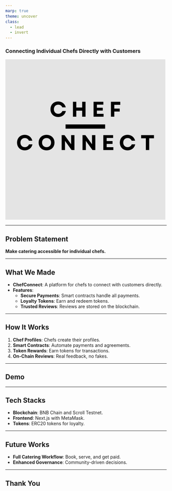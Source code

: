 ```yaml
---
marp: true
theme: uncover
class:
  - lead
  - invert
---
```


### Connecting Individual Chefs Directly with Customers
![bg cover right](./images/logo.png)

---

## Problem Statement

**Make catering accessible for individual chefs.**

---

## What We Made

- **ChefConnect**: A platform for chefs to connect with customers directly.
- **Features**:
  - **Secure Payments**: Smart contracts handle all payments.
  - **Loyalty Tokens**: Earn and redeem tokens.
  - **Trusted Reviews**: Reviews are stored on the blockchain.

---

## How It Works

1. **Chef Profiles**: Chefs create their profiles.
2. **Smart Contracts**: Automate payments and agreements.
3. **Token Rewards**: Earn tokens for transactions.
4. **On-Chain Reviews**: Real feedback, no fakes.

---

## Demo

---

## Tech Stacks

- **Blockchain**: BNB Chain and Scroll Testnet.
- **Frontend**: Next.js with MetaMask.
- **Tokens**: ERC20 tokens for loyalty.

---

## Future Works

- **Full Catering Workflow**: Book, serve, and get paid.
- **Enhanced Governance**: Community-driven decisions.

---

## Thank You
